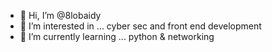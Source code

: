 - 👋 Hi, I’m @8lobaidy
- 👀 I’m interested in ... cyber sec and front end development 
- 🌱 I’m currently learning ... python & networking 


<!---
8lobaidy/8lobaidy is a ✨ special ✨ repository because its `README.md` (this file) appears on your GitHub profile.
You can click the Preview link to take a look at your changes.
--->
